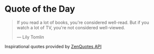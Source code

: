 # Quote of the Day

<!-- QUOTE_START -->
> If you read a lot of books, you're considered well-read. But if you watch a lot of TV, you're not considered well-viewed.
>
> — Lily Tomlin

Inspirational quotes provided by <a href="https://zenquotes.io/" target="_blank">ZenQuotes API</a>
<!-- QUOTE_END -->